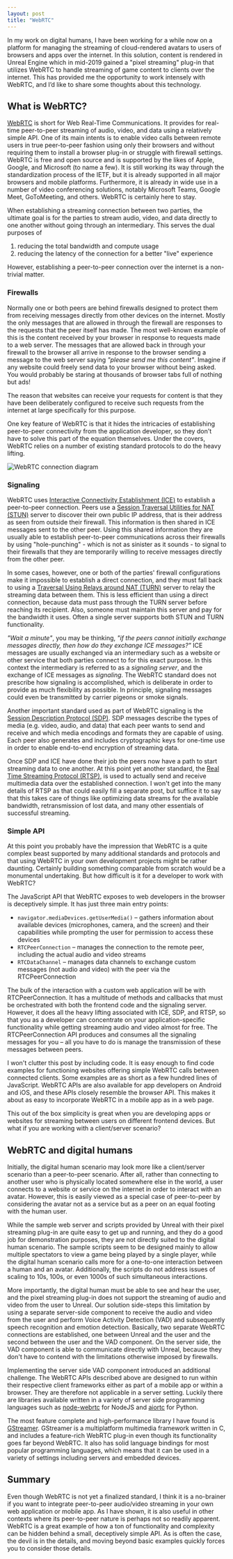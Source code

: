 ```yaml
---
layout: post
title: "WebRTC"
---
```


In my work on digital humans, I have been working for a while now on a platform for managing the streaming of cloud-rendered avatars to users of browsers and apps over the internet. In this solution, content is rendered in Unreal Engine which in mid-2019 gained a "pixel streaming" plug-in that utilizes WebRTC to handle streaming of game content to clients over the internet. This has provided me the opportunity to work intensely with WebRTC, and I’d like to share some thoughts about this technology.

## What is WebRTC?

[WebRTC](https://en.wikipedia.org/wiki/WebRTC) is short for Web Real-Time Communications. It provides for real-time peer-to-peer streaming of audio, video, and data using a relatively simple API. One of its main intents is to enable video calls between remote users in true peer-to-peer fashion using only their browsers and without requiring them to install a browser plug-in or struggle with firewall settings. WebRTC is free and open source and is supported by the likes of Apple, Google, and Microsoft (to name a few). It is still working its way through the standardization process of the IETF, but it is already supported in all major browsers and mobile platforms. Furthermore, it is already in wide use in a number of video conferencing solutions, notably Microsoft Teams, Google Meet, GoToMeeting, and others. WebRTC is certainly here to stay.

When establishing a streaming connection between two parties, the ultimate goal is for the parties to stream audio, video, and data directly to one another without going through an intermediary. This serves the dual purposes of

1. reducing the total bandwidth and compute usage
2. reducing the latency of the connection for a better "live" experience

However, establishing a peer-to-peer connection over the internet is a non-trivial matter.

### Firewalls

Normally one or both peers are behind firewalls designed to protect them from receiving messages directly from other devices on the internet. Mostly the only messages that are allowed in through the firewall are responses to the requests that the peer itself has made. The most well-known example of this is the content received by your browser in response to requests made to a web server. The messages that are allowed back in through your firewall to the browser all arrive in response to the browser sending a message to the web server saying _"please send me this content"_. Imagine if any website could freely send data to your browser without being asked. You would probably be staring at thousands of browser tabs full of nothing but ads!

The reason that websites can receive your requests for content is that they have been deliberately configured to receive such requests from the internet at large specifically for this purpose.

One key feature of WebRTC is that it hides the intricacies of establishing peer-to-peer connectivity from the application developer, so they don't have to solve this part of the equation themselves. Under the covers, WebRTC relies on a number of existing standard protocols to do the heavy lifting.

![WebRTC connection diagram](/images/WebRTC_diagram.png)

### Signaling

WebRTC uses [Interactive Connectivity Establishment (ICE)](https://en.wikipedia.org/wiki/Interactive_Connectivity_Establishment) to establish a peer-to-peer connection. Peers use a [Session Traversal Utilities for NAT (STUN)](https://en.wikipedia.org/wiki/STUN) server to discover their own public IP address, that is their address as seen from outside their firewall. This information is then shared in ICE messages sent to the other peer. Using this shared information they are usually able to establish peer-to-peer communications across their firewalls by using "hole-punching" - which is not as sinister as it sounds - to signal to their firewalls that they are temporarily willing to receive messages directly from the other peer.

In some cases, however, one or both of the parties' firewall configurations make it impossible to establish a direct connection, and they must fall back to using a [Traversal Using Relays around NAT (TURN)](https://en.wikipedia.org/wiki/Traversal_Using_Relays_around_NAT) server to relay the streaming data between them. This is less efficient than using a direct connection, because data must pass through the TURN server before reaching its recipient. Also, someone must maintain this server and pay for the bandwidth it uses. Often a single server supports both STUN and TURN functionality.

_"Wait a minute"_, you may be thinking, _"if the peers cannot initially exchange messages directly, then how do they exchange ICE messages?"_ ICE messages are usually exchanged via an intermediary such as a website or other service that both parties connect to for this exact purpose. In this context the intermediary is referred to as a *signaling server*, and the exchange of ICE messages as *signaling*. The WebRTC standard does not prescribe how signaling is accomplished, which is deliberate in order to provide as much flexibility as possible. In principle, signaling messages could even be transmitted by carrier pigeons or smoke signals.

Another important standard used as part of WebRTC signaling is the [Session Description Protocol (SDP)](https://en.wikipedia.org/wiki/Session_Description_Protocol). SDP messages describe the types of media (e.g. video, audio, and data) that each peer wants to send and receive and which media encodings and formats they are capable of using. Each peer also generates and includes cryptographic keys for one-time use in order to enable end-to-end encryption of streaming data.

Once SDP and ICE have done their job the peers now have a path to start streaming data to one another. At this point yet another standard, the [Real Time Streaming Protocol (RTSP)](https://en.wikipedia.org/wiki/Real_Time_Streaming_Protocol), is used to actually send and receive multimedia data over the established connection. I won't get into the many details of RTSP as that could easily fill a separate post, but suffice it to say that this takes care of things like optimizing data streams for the available bandwidth, retransmission of lost data, and many other essentials of successful streaming.

### Simple API

At this point you probably have the impression that WebRTC is a quite complex beast supported by many additional standards and protocols and that using WebRTC in your own development projects might be rather daunting. Certainly building something comparable from scratch would be a monumental undertaking. But how difficult is it for a developer to work with WebRTC?

The JavaScript API that WebRTC exposes to web developers in the browser is deceptively simple. It has just three main entry points:

* `navigator.mediaDevices.getUserMedia()` – gathers information about available devices (microphones, camera, and the screen) and their capabilities while prompting the user for permission to access these devices
* `RTCPeerConnection` – manages the connection to the remote peer, including the actual audio and video streams
* `RTCDataChannel` – manages data channels to exchange custom messages (not audio and video) with the peer via the RTCPeerConnection

The bulk of the interaction with a custom web application will be with RTCPeerConnection. It has a multitude of methods and callbacks that must be orchestrated with both the frontend code and the signaling server. However, it does all the heavy lifting associated with ICE, SDP, and RTSP, so that you as a developer can concentrate on your application-specific functionality while getting streaming audio and video almost for free. The RTCPeerConnection API produces and consumes all the signaling messages for you – all you have to do is manage the transmission of these messages between peers.

I won't clutter this post by including code. It is easy enough to find code examples for functioning websites offering simple WebRTC calls between connected clients. Some examples are as short as a few hundred lines of JavaScript. WebRTC APIs are also available for app developers on Android and iOS, and these APIs closely resemble the browser API. This makes it about as easy to incorporate WebRTC in a mobile app as in a web page.

This out of the box simplicity is great when you are developing apps or websites for streaming between users on different frontend devices. But what if you are working with a client/server scenario?

## WebRTC and digital humans

Initially, the digital human scenario may look more like a client/server scenario than a peer-to-peer scenario. After all, rather than connecting to another user who is physically located somewhere else in the world, a user connects to a website or service on the internet in order to interact with an avatar. However, this is easily viewed as a special case of peer-to-peer by considering the avatar not as a service but as a peer on an equal footing with the human user.

While the sample web server and scripts provided by Unreal with their pixel streaming plug-in are quite easy to get up and running, and they do a good job for demonstration purposes, they are not directly suited to the digital human scenario. The sample scripts seem to be designed mainly to allow multiple spectators to view a game being played by a single player, while the digital human scenario calls more for a one-to-one interaction between a human and an avatar. Additionally, the scripts do not address issues of scaling to 10s, 100s, or even 1000s of such simultaneous interactions.

More importantly, the digital human must be able to see and hear the user, and the pixel streaming plug-in does not support the streaming of audio and video from the user to Unreal. Our solution side-steps this limitation by using a separate server-side component to receive the audio and video from the user and perform Voice Activity Detection (VAD) and subsequently speech recognition and emotion detection. Basically, two separate WebRTC connections are established, one between Unreal and the user and the second between the user and the VAD component. On the server side, the VAD component is able to communicate directly with Unreal, because they don't have to contend with the limitations otherwise imposed by firewalls.

Implementing the server side VAD component introduced an additional challenge. The WebRTC APIs described above are designed to run within their respective client frameworks either as part of a mobile app or within a browser. They are therefore not applicable in a server setting. Luckily there are libraries available written in a variety of server side programming languages such as [node-webrtc](https://github.com/node-webrtc/node-webrtc) for NodeJS and [aiortc](https://github.com/aiortc/aiortc) for Python.

The most feature complete and high-performance library I have found is [GStreamer](https://gstreamer.freedesktop.org/). GStreamer is a multiplatform multimedia framework written in C, and includes a feature-rich WebRTC plug-in even though its functionality goes far beyond WebRTC. It also has solid language bindings for most popular programming languages, which means that it can be used in a variety of settings including servers and embedded devices.

## Summary

Even though WebRTC is not yet a finalized standard, I think it is a no-brainer if you want to integrate peer-to-peer audio/video streaming in your own web application or mobile app. As I have shown, it is also useful in other contexts where its peer-to-peer nature is perhaps not so readily apparent. WebRTC is a great example of how a ton of functionality and complexity can be hidden behind a small, deceptively simple API. As is often the case, the devil is in the details, and moving beyond basic examples quickly forces you to consider those details.
